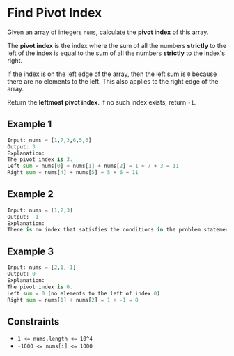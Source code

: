 # Find Pivot Index

Given an array of integers ```nums```, calculate the **pivot index** of this array.

The **pivot index** is the index where the sum of all the numbers **strictly** to the left of the index is equal to the sum of all the numbers **strictly** to the index's right.

If the index is on the left edge of the array, then the left sum is ```0``` because there are no elements to the left. This also applies to the right edge of the array.

Return the **leftmost pivot index**. If no such index exists, return ```-1```.

## Example 1

```PYTHON
Input: nums = [1,7,3,6,5,6]
Output: 3
Explanation:
The pivot index is 3.
Left sum = nums[0] + nums[1] + nums[2] = 1 + 7 + 3 = 11
Right sum = nums[4] + nums[5] = 5 + 6 = 11
```

## Example 2

```PYTHON
Input: nums = [1,2,3]
Output: -1
Explanation:
There is no index that satisfies the conditions in the problem statement.
```

## Example 3

```PYTHON
Input: nums = [2,1,-1]
Output: 0
Explanation:
The pivot index is 0.
Left sum = 0 (no elements to the left of index 0)
Right sum = nums[1] + nums[2] = 1 + -1 = 0
``` 

## Constraints

- ```1 <= nums.length <= 10^4```
- ```-1000 <= nums[i] <= 1000```
